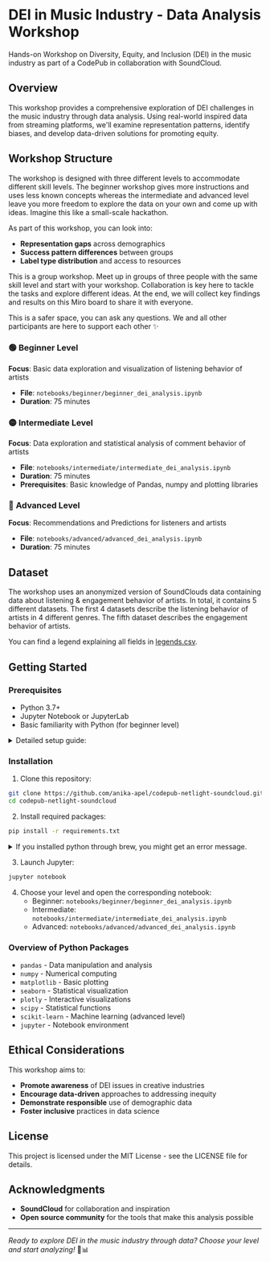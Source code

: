 # DEI in Music Industry - Data Analysis Workshop

Hands-on Workshop on Diversity, Equity, and Inclusion (DEI) in the music industry as part of a CodePub in collaboration with SoundCloud.

## Overview

This workshop provides a comprehensive exploration of DEI challenges in the music industry through data analysis. 
Using real-world inspired data from streaming platforms, we'll examine representation patterns, identify biases, and develop data-driven solutions for promoting equity.

## Workshop Structure

The workshop is designed with three different levels to accommodate different skill levels. 
The beginner workshop gives more instructions and uses less known concepts whereas the intermediate and advanced level leave you more freedom to explore the data on your own and come up with ideas.
Imagine this like a small-scale hackathon. 

As part of this workshop, you can look into:
- **Representation gaps** across demographics
- **Success pattern differences** between groups
- **Label type distribution** and access to resources

This is a group workshop. Meet up in groups of three people with the same skill level and start with your workshop. Collaboration is key here to tackle the tasks and explore different ideas. 
At the end, we will collect key findings and results on this Miro board to share it with everyone. 

This is a safer space, you can ask any questions. We and all other participants are here to support each other ✨

### 🟢 **Beginner Level** 
**Focus**: Basic data exploration and visualization of listening behavior of artists
- **File**: `notebooks/beginner/beginner_dei_analysis.ipynb`
- **Duration**: 75 minutes

### 🟡 **Intermediate Level**
**Focus**: Data exploration and statistical analysis of comment behavior of artists
- **File**: `notebooks/intermediate/intermediate_dei_analysis.ipynb`
- **Duration**: 75 minutes
- **Prerequisites**: Basic knowledge of Pandas, numpy and plotting libraries

### 🔴 **Advanced Level**
**Focus**: Recommendations and Predictions for listeners and artists
- **File**: `notebooks/advanced/advanced_dei_analysis.ipynb`
- **Duration**: 75 minutes

## Dataset

The workshop uses an anonymized version of SoundClouds data containing data about listening & engagement behavior of artists. 
In total, it contains 5 different datasets.
The first 4 datasets describe the listening behavior of artists in 4 different genres.
The fifth dataset describes the engagement behavior of artists.

You can find a legend explaining all fields in [legends.csv](data/legend.csv).

## Getting Started

### Prerequisites

- Python 3.7+
- Jupyter Notebook or JupyterLab
- Basic familiarity with Python (for beginner level)

<details>
  <summary>Detailed setup guide:</summary>

1. Install Python 3.7+ and Jupyter Notebook
  - [See official python installer](https://www.python.org/downloads/)
  - Use a package manager: 
    - MacOS: `brew install python`
    - Linux: use your distribution's package manager (e.g. `apt` for Ubuntu/Debian) -`sudo apt update && sudo apt install python3 python3-pip`
    - Windows: Use Chocolately or Scoop - `choco install python` or `scoop install python`
2. Confirm installation worked as expected: `python --version` or `python3 --version`
</details>


### Installation

1. Clone this repository:
```bash
git clone https://github.com/anika-apel/codepub-netlight-soundcloud.git
cd codepub-netlight-soundcloud
```

2. Install required packages:
```bash
pip install -r requirements.txt
```
<details>
  <summary>If you installed python through brew, you might get an error message.</summary>

If you get the error message `error: externally-managed-environment`, you can take these steps:
  ```bash
  python3 -m venv codepubenv
  source codepubenv/bin/activate
  python3 -m pip install -r requirements.txt
  python3 -m ipykernel install --user --name=codepubenv --display-name="codepub environment"
  jupyter notebook
  ```
Once you've opened a particular notebook, e.g. `beginner_dei_analysis.ipynb` in your browser, make sure to select the right kernel:
Go to Kernel > Change kernel and select "codepub environment". This links the notebook to your environment's isolated dependencies.
</details>

3. Launch Jupyter:
```bash
jupyter notebook
```

4. Choose your level and open the corresponding notebook:
   - Beginner: `notebooks/beginner/beginner_dei_analysis.ipynb`
   - Intermediate: `notebooks/intermediate/intermediate_dei_analysis.ipynb`
   - Advanced: `notebooks/advanced/advanced_dei_analysis.ipynb`

### Overview of Python Packages

- `pandas` - Data manipulation and analysis
- `numpy` - Numerical computing
- `matplotlib` - Basic plotting
- `seaborn` - Statistical visualization
- `plotly` - Interactive visualizations
- `scipy` - Statistical functions
- `scikit-learn` - Machine learning (advanced level)
- `jupyter` - Notebook environment


## Ethical Considerations

This workshop aims to:
- **Promote awareness** of DEI issues in creative industries
- **Encourage data-driven** approaches to addressing inequity
- **Demonstrate responsible** use of demographic data
- **Foster inclusive** practices in data science

## License

This project is licensed under the MIT License - see the LICENSE file for details.

## Acknowledgments

- **SoundCloud** for collaboration and inspiration
- **Open source community** for the tools that make this analysis possible

---

*Ready to explore DEI in the music industry through data? Choose your level and start analyzing!* 🎵📊
